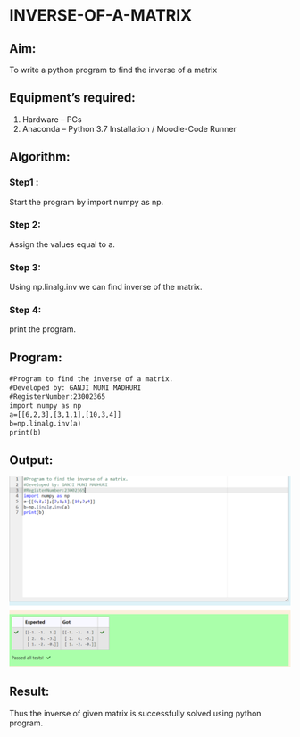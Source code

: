 # INVERSE-OF-A-MATRIX
## Aim:
To write a python program to find the inverse of a matrix
## Equipment’s required:
1. 	Hardware – PCs
2. 	Anaconda – Python 3.7 Installation / Moodle-Code Runner
## Algorithm:
### Step1 : 
Start the program by import numpy as np.
### Step 2: 
Assign the values equal to a.
### Step 3: 
Using np.linalg.inv we can find inverse of the matrix.
### Step 4: 
print the program.

## Program:
```
#Program to find the inverse of a matrix.
#Developed by: GANJI MUNI MADHURI
#RegisterNumber:23002365
import numpy as np
a=[[6,2,3],[3,1,1],[10,3,4]]
b=np.linalg.inv(a)
print(b)
```
## Output:
![output](/inverse%20of%20matrix.png)
## Result:
Thus the inverse of given matrix is successfully solved using python program.

